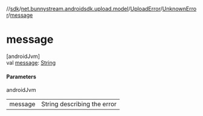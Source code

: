 //[sdk](../../../../index.md)/[net.bunnystream.androidsdk.upload.model](../../index.md)/[UploadError](../index.md)/[UnknownError](index.md)/[message](message.md)

# message

[androidJvm]\
val [message](message.md): [String](https://kotlinlang.org/api/latest/jvm/stdlib/kotlin/-string/index.html)

#### Parameters

androidJvm

| | |
|---|---|
| message | String describing the error |

